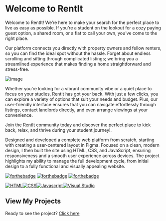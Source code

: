 
# Welcome to RentIt

Welcome to RentIt! We’re here to make your search for the perfect place to live as easy as possible. If you’re a student on the lookout for a cozy paying guest option, a shared room, or a flat to call your own, you’ve come to the right place.

Our platform connects you directly with property owners and fellow renters, so you can find the ideal spot without the hassle. Forget about endless scrolling and sifting through complicated listings; we bring you a streamlined experience that makes finding a home straightforward and stress-free.

![image](https://github.com/user-attachments/assets/a9b7ee04-2ded-4f02-aaa2-e78a73bd05fb)

Whether you’re looking for a vibrant community vibe or a quiet place to focus on your studies, RentIt has got your back. With just a few clicks, you can explore a variety of options that suit your needs and budget. Plus, our user-friendly interface ensures that you can navigate effortlessly through listings, contact landlords directly, and even arrange viewings at your convenience.

Join the RentIt community today and discover the perfect place to kick back, relax, and thrive during your student journey!.

Designed and developed a complete web platform from scratch, starting with creating a user-centered layout in Figma. Focused on a clean, modern design, I then built the site using HTML, CSS, and JavaScript, ensuring responsiveness and a smooth user experience across devices. The project highlights my ability to manage the full development cycle, from initial design to a fully functional and visually appealing website.


[![forthebadge](https://forthebadge.com/images/badges/built-with-love.svg)](https://forthebadge.com)
[![forthebadge](https://forthebadge.com/images/badges/made-with-javascript.svg)](https://forthebadge.com) 
[![forthebadge](https://forthebadge.com/images/badges/open-source.svg)](https://forthebadge.com)

<p style="display: flex;">
    <a href="https://html.com/">
        <img src="https://img.shields.io/badge/html5-%23E34F26.svg?style=for-the-badge&logo=html5&logoColor=white" alt="HTML" />
    </a>
    <a href="https:https://www.css3.info/">
        <img src="https://img.shields.io/badge/css3-%231572B6.svg?style=for-the-badge&logo=css3&logoColor=white" alt="CSS" />
    </a>
     <a href="https:https://javascript.info/">
        <img src="https://img.shields.io/badge/javascript-%23323330.svg?style=for-the-badge&logo=javascript&logoColor=%23F7DF1E" alt="Javascript" />
    </a>
    <a href="https://visualstudio.microsoft.com/">
        <img src="https://img.shields.io/badge/Visual%20Studio-2019-5C2D91" alt="Visual Studio" />
    </a>
</p>


## View My Projects

Ready to see the project? [Click here](https://anupr0y.github.io/RentIt/Index.html) 






